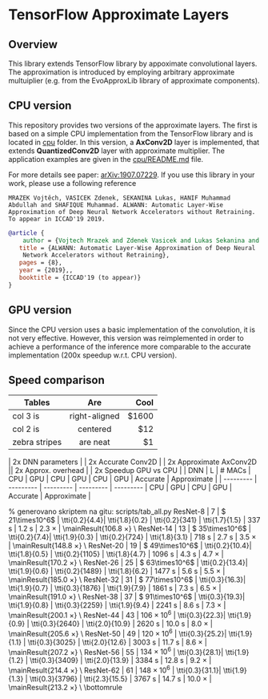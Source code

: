 # TensorFlow Approximate Layers

## Overview
This library extends TensorFlow library by appoximate convolutional layers. The approximation is introduced by employing arbitrary approximate multuiplier (e.g. from the EvoApproxLib library of approximate components).

## CPU version
This repository provides two versions of the approximate layers. The first is based on a simple CPU implementation from the TensorFlow library and is located in [cpu](CPU) folder. In this version, a **AxConv2D** layer is implemented, that extends **QuantizedConv2D** layer with approximate multiplier. The application examples are given in the [cpu/README.md](README) file.

For more details see paper: [arXiv:1907.07229](https://arxiv.org/abs/1907.07229). If you use this library in your work, please use a following reference

    MRAZEK Vojtěch, VASICEK Zdenek, SEKANINA Lukas, HANIF Muhammad Abdullah and SHAFIQUE Muhammad. ALWANN: Automatic Layer-Wise Approximation of Deep Neural Network Accelerators without Retraining. To appear in ICCAD'19 2019.

```bibtex
@article {
    author = {Vojtech Mrazek and Zdenek Vasicek and Lukas Sekanina and Muhammad Abdullah Hanif and Muhammad Shafique,
   title = {ALWANN: Automatic Layer-Wise Approximation of Deep Neural
	Network Accelerators without Retraining},
   pages = {8},
   year = {2019},,
   booktitle = {ICCAD'19 (to appear)}
}
```

## GPU version
Since the CPU version uses a basic implementation of the convolution, it is not very effective. However, this version was reimplemented in order to achieve a performance of the inference more comparable to the accurate implementation (200x speedup w.r.t. CPU version).


## Speed comparison
| Tables        | Are           | Cool  |
| ------------- |:-------------:| -----:|
| col 3 is      | right-aligned | $1600 |
| col 2 is      | centered      |   $12 |
| zebra stripes | are neat      |    $1 |



| 2x DNN parameters |  | 2x Accurate Conv2D | | 2x Approximate AxConv2D ||   2x Approx. overhead | |  2x Speedup GPU vs CPU |
| DNN | L | # MACs | CPU | GPU | CPU |  GPU |  CPU |  GPU |  Accurate |  Approximate |
| --------- | --------- | --------- | --------- | --------- | CPU |  GPU |  CPU |  GPU |  Accurate |  Approximate |


% generovano skriptem na gitu: scripts/tab_all.py
ResNet-8 |   7 | $ 21\times10^6$ | \tti{0.2}{4.4}|  \tti{1.8}{0.2} | \tti{0.2}{341} | \tti{1.7}{1.5} | 337 s  | 1.2 s | 2.3 $\times$  | \mainResult{106.8 $\times$}  \\
ResNet-14 |  13 | $ 35\times10^6$ | \tti{0.2}{7.4}|  \tti{1.9}{0.3} | \tti{0.2}{724} | \tti{1.8}{3.1} | 718 s  | 2.7 s | 3.5 $\times$  | \mainResult{148.8 $\times$}  \\
ResNet-20 |  19 | $ 49\times10^6$ | \tti{0.2}{10.4}|  \tti{1.8}{0.5} | \tti{0.2}{1105} | \tti{1.8}{4.7} | 1096 s  | 4.3 s | 4.7 $\times$  | \mainResult{170.2 $\times$}  \\
ResNet-26 |  25 | $ 63\times10^6$ | \tti{0.2}{13.4}|  \tti{1.9}{0.6} | \tti{0.2}{1489} | \tti{1.8}{6.2} | 1477 s  | 5.6 s | 5.5 $\times$  | \mainResult{185.0 $\times$}  \\
ResNet-32 |  31 | $ 77\times10^6$ | \tti{0.3}{16.3}|  \tti{1.9}{0.7} | \tti{0.3}{1876} | \tti{1.9}{7.9} | 1861 s  | 7.3 s | 6.5 $\times$  | \mainResult{191.0 $\times$}  \\
ResNet-38 |  37 | $ 91\times10^6$ | \tti{0.3}{19.3}|  \tti{1.9}{0.8} | \tti{0.3}{2259} | \tti{1.9}{9.4} | 2241 s  | 8.6 s | 7.3 $\times$  | \mainResult{200.1 $\times$}  \\
ResNet-44 |  43 | $106\times10^6$ | \tti{0.3}{22.3}|  \tti{1.9}{0.9} | \tti{0.3}{2640} | \tti{2.0}{10.9} | 2620 s  | 10.0 s | 8.0 $\times$  | \mainResult{205.6 $\times$}  \\
ResNet-50 |  49 | $120\times10^6$ | \tti{0.3}{25.2}|  \tti{1.9}{1.1} | \tti{0.3}{3025} | \tti{2.0}{12.6} | 3003 s  | 11.7 s | 8.6 $\times$  | \mainResult{207.2 $\times$}  \\
ResNet-56 |  55 | $134\times10^6$ | \tti{0.3}{28.1}|  \tti{1.9}{1.2} | \tti{0.3}{3409} | \tti{2.0}{13.9} | 3384 s  | 12.8 s | 9.2 $\times$  | \mainResult{214.4 $\times$}  \\
ResNet-62 |  61 | $148\times10^6$ | \tti{0.3}{31.1}|  \tti{1.9}{1.3} | \tti{0.3}{3796} | \tti{2.3}{15.5} | 3767 s  | 14.7 s | 10.0 $\times$  | \mainResult{213.2 $\times$}  \\
\bottomrule
